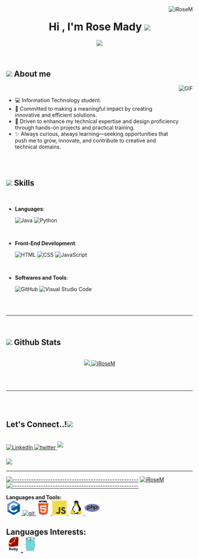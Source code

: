 <img align ="right" src="https://komarev.com/ghpvc/?username=iRoseM&label=Profile%20views&color=0e75b6&style=flat" alt="iRoseM">
<h1 align="center"><b>Hi , I'm Rose Mady </b><img src="https://media.giphy.com/media/hvRJCLFzcasrR4ia7z/giphy.gif" width="35"></h1>


<div>
<p align="center">
<a href="https://github.com/DenverCoder1/readme-typing-svg"><img src="https://readme-typing-svg.herokuapp.com?font=Time+New+Roman&color=cyan&size=25&center=true&vCenter=true&width=600&height=100&lines=Hello,+World!+🌍;I+am+Rose+Mady+👩‍💻;Tech+Explorer+and+Creator!;Graphic+Design+Enthusiast+🎨;Lifelong+Learner+📚;"></a></p>

</div>
<br>



	
## <picture><img src = "https://github.com/iRoseM/iRoseM/raw/main/assets/mdImages/about_me.gif" width = 50px></picture> **About me**

<picture><img align="right" alt="GIF" height="160px" src="https://media.giphy.com/media/du3J3cXyzhj75IOgvA/giphy.gif" /></picture>

<br>

- 💻 Information Technology student.
- 🤝 Committed to making a meaningful impact by creating innovative and efficient solutions.
- 🌟 Driven to enhance my technical expertise and design proficiency through hands-on projects and practical training.
- ✨ Always curious, always learning—seeking opportunities that push me to grow, innovate, and contribute to creative and technical domains.

<br>
<br>

## <img src="https://media2.giphy.com/media/QssGEmpkyEOhBCb7e1/giphy.gif?cid=ecf05e47a0n3gi1bfqntqmob8g9aid1oyj2wr3ds3mg700bl&rid=giphy.gif" width ="25"><b> Skills</b>
<br>

<p align="center">

- **Languages**:
    
    ![Java](https://img.shields.io/badge/Java-%23ED8B00.svg?style=for-the-badge&logo=java&logoColor=white)
    ![Python](https://img.shields.io/badge/Python%20-%2314354C.svg?style=for-the-badge&logo=python&logoColor=white)

<br>   
    
- **Front-End Development**:

   ![HTML](https://img.shields.io/badge/HTML5%20-%23E34F26.svg?style=for-the-badge&logo=html5&logoColor=white)
   ![CSS](https://img.shields.io/badge/CSS%20-%231572B6.svg?style=for-the-badge&logo=css3&logoColor=white)
   ![JavaScript](https://img.shields.io/badge/JavaScript%20-%23F7DF1E.svg?style=for-the-badge&logo=javascript&logoColor=black)

<br>

- **Softwares and Tools**:

    ![GitHub](https://img.shields.io/badge/github-%23121011.svg?style=for-the-badge&logo=github&logoColor=white)
    ![Visual Studio Code](https://img.shields.io/badge/Visual%20Studio%20Code-0078d7.svg?style=for-the-badge&logo=visual-studio-code&logoColor=white)


</p>

<br>
<br>

-----

<br>


## <img src="https://media.giphy.com/media/iY8CRBdQXODJSCERIr/giphy.gif" width="35"><b> Github Stats </b>
<br>

<div align="center">

<a href="https://github.com/iRoseM/">
  <img src="https://github-readme-stats.vercel.app/api?username=iRoseM&include_all_commits=true&count_private=true&show_icons=true&line_height=20&title_color=7A7ADB&icon_color=2234AE&text_color=D3D3D3&bg_color=0,000000,130F40" width="450"/>
  <img src="https://github-readme-stats.vercel.app/api/top-langs?username=iRoseM&show_icons=true&locale=en&layout=compact&line_height=20&title_color=7A7ADB&icon_color=2234AE&text_color=D3D3D3&bg_color=0,000000,130F40" width="375"  alt="iRoseM"/>

</a>
</div>

<br>
<br>
<br>

-----

<br>
<br>

## <b> Let's Connect..!</b><img src="https://github.com/iRoseM/iRoseM/raw/main/assets/mdImages/handshake.gif" width ="80">
<br>
<div align='left'>


<a href="https://www.linkedin.com/in/rose-mady-879895292/" target="_blank">
  <img src="https://img.shields.io/badge/linkedin:%20Rose%20Mady-%2300acee.svg?color=405DE6&style=for-the-badge&logo=linkedin&logoColor=white" alt="LinkedIn" style="margin-bottom: 5px;"/>
</a>

<a href="https://twitter.com/_lr73_" target="_blank">
<img src="https://img.shields.io/badge/twitter:  _lr73_-%2300acee.svg?color=1DA1F2&style=for-the-badge&logo=twitter&logoColor=white" alt=twitter style="margin-bottom: 5px;"/>
</a>

<a href="mailto:RosetMady@gmail.com" target="_blank">
<img src="https://img.shields.io/badge/gmail:  iRoseM-%23EA4335.svg?style=for-the-badge&logo=gmail&logoColor=white" t=mail style="margin-bottom: 5px;" />
</a>
	
</div>

<br>
<img src="https://user-images.githubusercontent.com/73097560/115834477-dbab4500-a447-11eb-908a-139a6edaec5c.gif">
<br>

---
[![-----------------------------------------------------](https://raw.githubusercontent.com/andreasbm/readme/master/assets/lines/aqua.png)](https://github.com/iRoseM?tab=repositories)
<a href="https://github.com/iRoseM?tab=repositories">
  <img src="https://github-profile-trophy.vercel.app/?username=iRoseM&column=8&margin-w=15&margin-h=15" alt="iRoseM">
</a> 
[![-----------------------------------------------------](https://raw.githubusercontent.com/andreasbm/readme/master/assets/lines/aqua.png)](https://github.com/iRoseM?tab=repositories)

<b>Languages and Tools:</b><br/>
<a href="https://www.cprogramming.com/" target="_blank">
  <img src="https://raw.githubusercontent.com/devicons/devicon/master/icons/c/c-original.svg" alt="c" width="40" height="40"/> 
</a> 
<a href="https://git-scm.com/" target="_blank">
  <img src="https://www.vectorlogo.zone/logos/git-scm/git-scm-icon.svg" alt="git" width="40" height="40"/> 
</a> 
<a href="https://www.w3.org/html/" target="_blank">
  <img src="https://raw.githubusercontent.com/devicons/devicon/master/icons/html5/html5-original-wordmark.svg" alt="html5" width="40" height="40"/> 
</a> 
<a href="https://developer.mozilla.org/en-US/docs/Web/JavaScript" target="_blank">
  <img src="https://raw.githubusercontent.com/devicons/devicon/master/icons/javascript/javascript-original.svg" alt="javascript" width="40" height="40"/> 
</a> 
<a href="https://www.linux.org/" target="_blank">
  <img src="https://raw.githubusercontent.com/devicons/devicon/master/icons/linux/linux-original.svg" alt="linux" width="40" height="40"/> 
</a> 
<a href="https://www.php.net" target="_blank">
  <img src="https://raw.githubusercontent.com/devicons/devicon/master/icons/php/php-original.svg" alt="php" width="40" height="40"/> 
</a>

<b>Languages Interests:</b><br/>
<a href="https://www.ruby-lang.org/" target="_blank">
  <img src="https://raw.githubusercontent.com/devicons/devicon/master/icons/ruby/ruby-original-wordmark.svg" alt="ruby" width="40" height="40"/> 
</a>
<a href="https://golang.org/" target="_blank">
  <img src="https://raw.githubusercontent.com/devicons/devicon/master/icons/go/go-original.svg" alt="go" width="40" height="40"/> 
</a>
---
